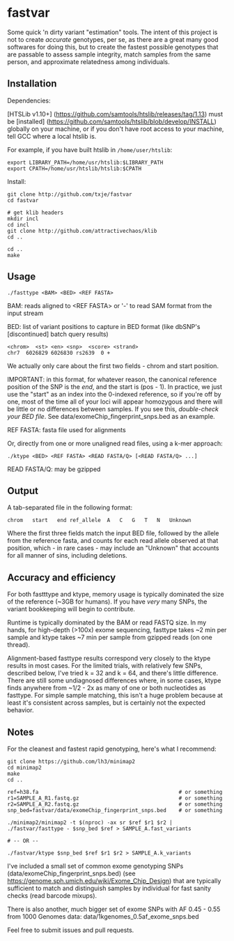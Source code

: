 fastvar
=======

Some quick 'n dirty variant "estimation" tools. The intent of this project is not to create *accurate* genotypes, per se, as there are a great many good softwares for doing this, but to create the fastest possible genotypes that are passable to assess sample integrity, match samples from the same person, and approximate relatedness among individuals.

Installation
------------

Dependencies:

[HTSLib v1.10+] (https://github.com/samtools/htslib/releases/tag/1.13) must be [installed] (https://github.com/samtools/htslib/blob/develop/INSTALL) globally on your machine, or if you don't have root access to your machine, tell GCC where a local htslib is.

For example, if you have built htslib in `/home/user/htslib`:

    export LIBRARY_PATH=/home/usr/htslib:$LIBRARY_PATH
    export CPATH=/home/usr/htslib/htslib:$CPATH

Install:

    git clone http://github.com/txje/fastvar
    cd fastvar
    
    # get klib headers
    mkdir incl
    cd incl
    git clone http://github.com/attractivechaos/klib
    cd ..
    
    cd ..
    make


Usage
-----

    ./fasttype <BAM> <BED> <REF FASTA>

BAM: reads aligned to &lt;REF FASTA&gt; or '-' to read SAM format from the input stream

BED: list of variant positions to capture in BED format (like dbSNP's [discontinued] batch query results)

    <chrom>  <st> <en> <snp>  <score> <strand>
    chr7  6026829 6026830 rs2639  0 +

We actually only care about the first two fields - chrom and start position.

IMPORTANT: in this format, for whatever reason, the canonical reference position of the SNP is the *end*, and the start is (pos - 1). In practice, we just use the "start" as an index into the 0-indexed reference, so if you're off by one, most of the time all of your loci will appear homozygous and there will be little or no differences between samples. If you see this, *double-check your BED file*. See data/exomeChip\_fingerprint\_snps.bed as an example.

REF FASTA: fasta file used for alignments


Or, directly from one or more unaligned read files, using a k-mer approach:

    ./ktype <BED> <REF FASTA> <READ FASTA/Q> [<READ FASTA/Q> ...]

READ FASTA/Q: may be gzipped


Output
------

A tab-separated file in the following format:

    chrom	start	end	ref_allele	A	C	G	T	N	Unknown

Where the first three fields match the input BED file, followed by the allele from the reference fasta, and counts for each read allele observed at that position, which - in rare cases - may include an "Unknown" that accounts for all manner of sins, including deletions.


Accuracy and efficiency
-----------------------

For both fastttype and ktype, memory usage is typically dominated the size of the reference (~3GB for humans).
If you have *very* many SNPs, the variant bookkeeping will begin to contribute.

Runtime is typically dominated by the BAM or read FASTQ size. In my hands, for high-depth (>100x) exome sequencing, fasttype takes ~2 min per sample and ktype takes ~7 min per sample from gzipped reads (on one thread).

Alignment-based fasttype results correspond very closely to the ktype results in most cases. For the limited trials, with relatively few SNPs, described below, I've tried k = 32 and k = 64, and there's little difference. There are still some undiagnosed differences where, in some cases, ktype finds anywhere from ~1/2 - 2x as many of one or both nucleotides as fasttype. For simple sample matching, this isn't a huge problem because at least it's consistent across samples, but is certainly not the expected behavior.


Notes
-----

For the cleanest and fastest rapid genotyping, here's what I recommend:

    git clone https://github.com/lh3/minimap2
    cd minimap2
    make
    cd ..

    ref=h38.fa                                             # or something
    r1=SAMPLE_A_R1.fastq.gz                                # or something
    r2=SAMPLE_A_R2.fastq.gz                                # or something
    snp_bed=fastvar/data/exomeChip_fingerprint_snps.bed    # or something
    
    ./minimap2/minimap2 -t $(nproc) -ax sr $ref $r1 $r2 | ./fastvar/fasttype - $snp_bed $ref > SAMPLE_A.fast_variants

    # -- OR --

    ./fastvar/ktype $snp_bed $ref $r1 $r2 > SAMPLE_A.k_variants

I've included a small set of common exome genotyping SNPs (data/exomeChip\_fingerprint\_snps.bed) (see https://genome.sph.umich.edu/wiki/Exome_Chip_Design) that are typically sufficient to match and distinguish samples by individual for fast sanity checks (read barcode mixups).

There is also another, much bigger set of exome SNPs with AF 0.45 - 0.55 from 1000 Genomes data: data/1kgenomes\_0.5af\_exome\_snps.bed

Feel free to submit issues and pull requests.
